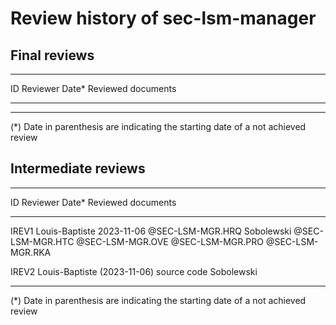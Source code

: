 # Review history of sec-lsm-manager

## Final reviews

-----------------------------------------------------------
  ID      Reviewer         Date*     Reviewed documents
------ ---------------- ------------ ----------------------

-----------------------------------------------------------

(\*) Date in parenthesis are indicating the starting
date of a not achieved review



## Intermediate reviews

---------------------------------------------------------
  ID      Reviewer         Date*     Reviewed documents
------ ---------------- ------------ ----------------------
IREV1  Louis-Baptiste    2023-11-06  @SEC-LSM-MGR.HRQ
       Sobolewski                    @SEC-LSM-MGR.HTC
                                     @SEC-LSM-MGR.OVE
                                     @SEC-LSM-MGR.PRO
                                     @SEC-LSM-MGR.RKA

IREV2  Louis-Baptiste   (2023-11-06) source code
       Sobolewski

---------------------------------------------------------

(\*) Date in parenthesis are indicating the starting
date of a not achieved review
